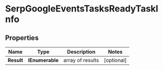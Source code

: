 # SerpGoogleEventsTasksReadyTaskInfo


## Properties

| Name | Type | Description | Notes |
|------------ | ------------- | ------------- | -------------|
**Result** | **IEnumerable<SerpGoogleEventsTasksReadyResultInfo>** | array of results |[optional]|
